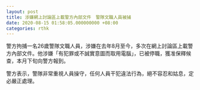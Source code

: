 ```yaml
---
layout: post
title: 涉嫌網上討論區上載警方內部文件　警隊文職人員被捕
date: 2020-08-15 01:58:05.000000000 +08:00
categories: rthk
---
```


警方拘捕一名26歲警隊文職人員，涉嫌在去年8月至今，多次在網上討論區上載警方內部文件。他涉嫌「有犯罪或不誠實意圖而取用電腦」，已被停職，獲准保釋候查，本月下旬向警方報到。

警方表示，警隊非常重視人員操守，任何人員干犯違法行為，絕不容忍和姑息，定必嚴正處理。
